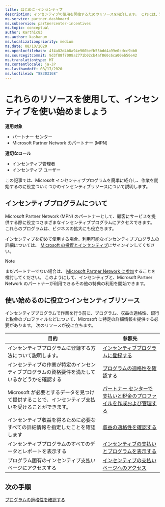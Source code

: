 ```yaml
---
title: はじめに-インセンティブ
description: インセンティブの使用を開始するためのリソースを紹介します。 これには、資格要件を満たし、銀行、税金、および支払いの詳細を送信することを確認する手順が含まれます。
ms.service: partner-dashboard
ms.subservice: partnercenter-incentives
ms.topic: conceptual
author: Karthic83
ms.author: kashanum
ms.localizationpriority: medium
ms.date: 08/10/2020
ms.openlocfilehash: 4f4a82d4b8a94e960befb55bdd4a99e0cdcc9bb0
ms.sourcegitcommit: 9d3f88f7008a2771b02cb4af860c6ca00eb50e42
ms.translationtype: MT
ms.contentlocale: ja-JP
ms.lasthandoff: 08/17/2020
ms.locfileid: "88303168"
---
```

# <a name="use-these-resources-to-help-you-get-started-with-incentives"></a>これらのリソースを使用して、インセンティブを使い始めましょう

**適用対象**

- パートナー センター
- Microsoft Partner Network のパートナー (MPN)

**適切なロール**

- インセンティブ管理者
- インセンティブ ユーザー

この記事では、Microsoft インセンティブプログラムを簡単に紹介し、作業を開始するのに役立ついくつかのインセンティブリソースについて説明します。

## <a name="about-the-incentives-program"></a>インセンティブプログラムについて

Microsoft Partner Network (MPN) のパートナーとして、顧客にサービスを提供する際に役立つさまざまなインセンティブプログラムにアクセスできます。 これらのプログラムは、ビジネスの拡大にも役立ちます。

インセンティブを初めて使用する場合、利用可能なインセンティブプログラムの詳細については、 [Microsoft の投資とインセンティブ](https://partner.microsoft.com/membership/partner-incentives)にサインインしてください。

> [!NOTE]
> まだパートナーでない場合は、 [Microsoft Partner Network に参加](https://partner.microsoft.com/membership)することを検討してください。 このようにして、インセンティブと、Microsoft Partner Network のパートナーが利用できるその他の特典の利用を開始できます。  

## <a name="incentives-resources-to-help-you-get-started"></a>使い始めるのに役立つインセンティブリソース

インセンティブプログラムで作業を行う前に、プログラム、収益の適格性、銀行と税金のプロファイルなどについて、Microsoft に特定の詳細情報を提供する必要があります。 次のリソースが役に立ちます。

|  **目的**  |  **参照先**  |
|--------------|-----------|
| インセンティブプログラムに登録する方法について説明します。 | [インセンティブプログラムに登録する](incentives-enroll.md)  |
| インセンティブの作業が特定のインセンティブプログラムの資格要件を満たしているかどうかを確認する | [プログラムの適格性を確認する](incentives-determined-your-program-eligibility.md)  |
| Microsoft が必要とするデータを見つけて提供することで、インセンティブ支払いを受けることができます。 | [パートナー センターで支払いと税金のプロファイルを作成および管理する](incentives-create-and-manage-your-payout-and-tax-profiles.md)  |
| インセンティブ収益を得るために必要なすべての詳細情報を指定したことを確認します | [収益の適格性を確認する](incentives-confirm-your-earnings-eligibility.md)  |
| インセンティブプログラムのすべてのデータとレポートを表示する | [インセンティブの支払いとプログラムを表示する](understand-incentive-payouts.md)  |
| プログラム固有のインセンティブ支払いページにアクセスする | [インセンティブの支払いページへのアクセス](incentives-unified-user-guide.md)  |

## <a name="next-steps"></a>次の手順

[プログラムの適格性を確認する](incentives-determined-your-program-eligibility.md)